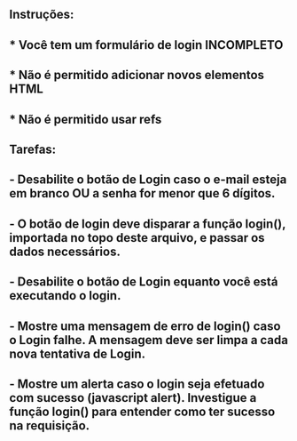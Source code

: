 ## Instruções:
## * Você tem um formulário de login INCOMPLETO
## * Não é permitido adicionar novos elementos HTML
## * Não é permitido usar refs

## Tarefas:
## - Desabilite o botão de Login caso o e-mail esteja em branco OU a senha for menor que 6 dígitos.
## - O botão de login deve disparar a função login(), importada no topo deste arquivo, e passar os dados necessários.
## - Desabilite o botão de Login equanto você está executando o login.
## - Mostre uma mensagem de erro de login() caso o Login falhe. A mensagem deve ser limpa a cada nova tentativa de Login.
## - Mostre um alerta caso o login seja efetuado com sucesso (javascript alert). Investigue a função login() para entender como ter sucesso na requisição.
